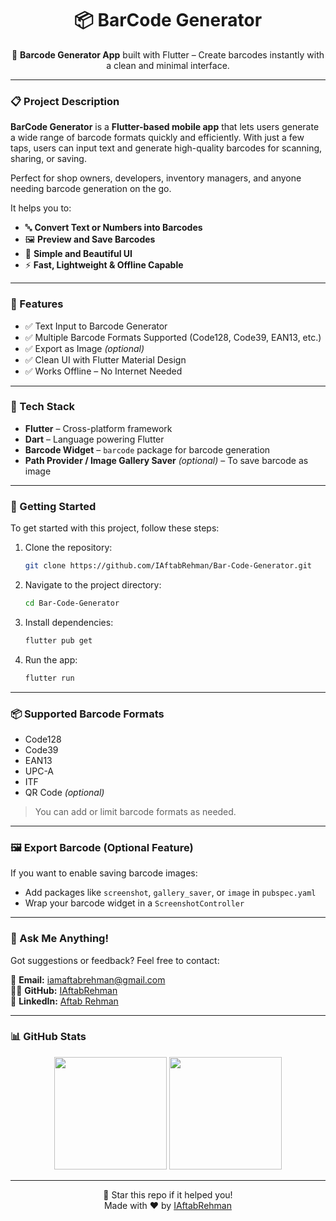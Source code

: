 <h1 align="center">📦 BarCode Generator</h1>

<p align="center">
  🧾 <strong>Barcode Generator App</strong> built with Flutter – Create barcodes instantly with a clean and minimal interface.
</p>

---

### 📋 Project Description

**BarCode Generator** is a **Flutter-based mobile app** that lets users generate a wide range of barcode formats quickly and efficiently. With just a few taps, users can input text and generate high-quality barcodes for scanning, sharing, or saving.

Perfect for shop owners, developers, inventory managers, and anyone needing barcode generation on the go.

It helps you to:

- 🔤 **Convert Text or Numbers into Barcodes**
- 🖼️ **Preview and Save Barcodes**
- 🎨 **Simple and Beautiful UI**
- ⚡ **Fast, Lightweight & Offline Capable**

---

### 🧰 Features

- ✅ Text Input to Barcode Generator
- ✅ Multiple Barcode Formats Supported (Code128, Code39, EAN13, etc.)
- ✅ Export as Image *(optional)*
- ✅ Clean UI with Flutter Material Design
- ✅ Works Offline – No Internet Needed

---

### 🔧 Tech Stack

- **Flutter** – Cross-platform framework
- **Dart** – Language powering Flutter
- **Barcode Widget** – `barcode` package for barcode generation
- **Path Provider / Image Gallery Saver** *(optional)* – To save barcode as image

---

### 🏁 Getting Started

To get started with this project, follow these steps:

1. Clone the repository:
    ```bash
    git clone https://github.com/IAftabRehman/Bar-Code-Generator.git
    ```

2. Navigate to the project directory:
    ```bash
    cd Bar-Code-Generator
    ```

3. Install dependencies:
    ```bash
    flutter pub get
    ```

4. Run the app:
    ```bash
    flutter run
    ```

---

### 📦 Supported Barcode Formats

- Code128
- Code39
- EAN13
- UPC-A
- ITF
- QR Code *(optional)*

> You can add or limit barcode formats as needed.

---

### 🖼️ Export Barcode (Optional Feature)

If you want to enable saving barcode images:
- Add packages like `screenshot`, `gallery_saver`, or `image` in `pubspec.yaml`
- Wrap your barcode widget in a `ScreenshotController`

---

### 💬 Ask Me Anything!

Got suggestions or feedback? Feel free to contact:

📧 **Email:** iamaftabrehman@gmail.com  
🧑‍💻 **GitHub:** [IAftabRehman](https://github.com/IAftabRehman)  
💼 **LinkedIn:** [Aftab Rehman](https://www.linkedin.com/in/aftab-rehman)

---

### 📊 GitHub Stats

<div align="center">
  <img src="https://github-readme-stats.vercel.app/api?username=IAftabRehman&show_icons=true&theme=tokyonight" height="180"/>
  <img src="https://github-readme-stats.vercel.app/api/top-langs/?username=IAftabRehman&layout=compact&theme=tokyonight" height="180"/>
</div>

---

<p align="center">
  🌟 Star this repo if it helped you!
  <br/>
  Made with ❤️ by <a href="https://github.com/IAftabRehman">IAftabRehman</a>
</p>
